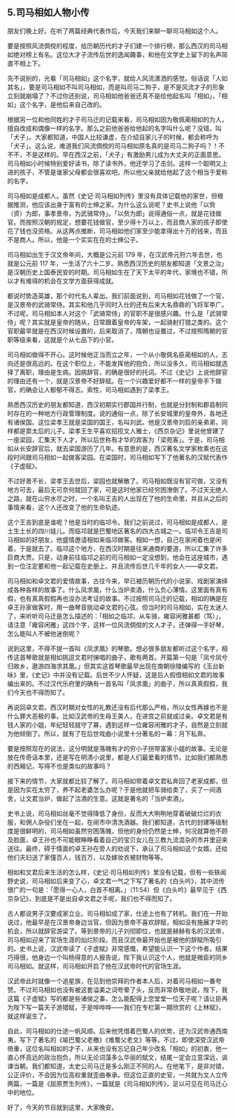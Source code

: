 ## 5.司马相如人物小传
朋友们晚上好。在听了两篇经典代表作后，今天我们来聊一聊司马相如这个人。


要是按照风流倜傥的程度，给历朝历代的才子们建一个排行榜，那么西汉的司马相如绝对榜上有名。这位大才子流传后世的逸闻趣事，和他在文学史上留下的名声简直不相上下。


先不说别的，光看「司马相如」这个名字，就给人风流潇洒的感觉。俗话说「人如其名」，要是司马相如不叫司马相如，而是叫司马二狗子，是不是风流才子的形象立刻就崩塌了？不过你还别说，司马相如他爸爸还真不是给他起名叫「相如」，「相如」这个名字，是他后来自己改的。


根据另一位和他同姓的才子司马迁的记载来看，司马相如因为敬佩蔺相如的为人，擅自改成和偶像一样的名字。那么之前他爸爸给他起的名字叫什么呢？没错，叫「犬子」。大家都知道，中国人比较谦虚，在介绍自家儿子的时候，都会称呼为「犬子」。这么说，难道我们风流倜傥的司马相如原名真的是司马二狗子吗？！不不不，不是这样的。早在西汉之前，「犬子」有激励男儿成为大丈夫的正面意思。司马相如小时候特别爱好读书，除了读书外，他还学习了击剑。这样一个聪明又上进的孩子，不管是谁家父母都会很喜欢吧。所以他父亲就给他起了这个相当于爱称的名字。


司马相如是成都人。虽然《史记·司马相如列传》里没有具体记载他的家世，但根据推测，他应该出身于富有的士绅之家。为什么这么说呢？史书上说他「以赀（资）为郎，事孝景帝，为武骑常侍」。「以赀为郎」说得通俗一点，就是花钱做官。而按照汉朝的规定，想要花钱做官，至少得十万以上，而且商人家的孩子即使花了钱也没资格。从这两点推断，司马相如他们家至少能拿得出十万的钱来，而且不是商人。所以，他是一个实实在在的士绅公子。


司马相如出生于汉文帝年间，大概是公元前 179 年，在汉武帝元狩六年去世，也就是公元前 117 年，一生活了六十二岁。熟悉西汉历史的朋友都知道「文景之治」是汉朝历史上国泰民安的时期。司马相如生在了天下太平的年代，家境也不错，所以才有难得的机会在文学方面获得成就。


都说时势造英雄，那个时代名人辈出。我们前面说到，司马相如花钱做了一个官，是汉景帝的武骑常侍。其实和他几乎同时入仕的还有后来大名鼎鼎的飞将军李广。不过呢，司马相如本人对这个「武骑常侍」的官职不是很感兴趣。什么是「武骑常侍」呢？其实就是皇帝的随从，日常跟着皇帝的车架，一起骑射打猎之类的。这个官职最早就是在西汉时候设置的，后来取消了，隋朝也设置过，不过按照隋朝的官职等级来看，这就是个从七品下的小官。


司马相如做得不开心。这时候他正当而立之年，一个从小敬佩名臣蔺相如的人，志向还是很高远的。在这个职位上，不能发挥他的抱负，所以没多久，司马相如就选择了离职，理由是生病。因病辞官，的确是很好的托词。不过《史记》上说他辞官的理由还有一个，就是汉景帝不好辞赋。在一个兴趣爱好都不一样的皇帝手下做官，的确会让人郁郁不得志。索性，司马相如遇到了梁孝王。


熟悉西汉历史的朋友都知道，西汉初期实行郡国并行制，也就是分封制和郡县制同时存在的一种地方行政管理制度。说的通俗一点，除了长安城里的皇帝外，各地还有诸侯国。这位梁孝王就是梁国的国王，名叫刘武。他是汉景帝刘启的亲弟弟，同样都是窦太后的儿子。梁孝王生平喜欢招揽文人雅士，《西京杂记》里说他曾建了一座梁园，汇集天下人才，所以后世称有才华的宾客为「梁苑客」。于是，司马相如从长安辞官后，就去梁国游历了几年。有意思的是，西汉著名文学家枚乘也在这段时间跟司马相如一起做客梁园。在梁国时，司马相如写下了他著名的汉赋代表作《子虚赋》。


不过好景不长，梁孝王去世后，梁园也就解散了。司马相如既没有官可做，又没有地方可去，最后无可奈何就回了家，可是这时他家已经穷困潦倒了。不过天无绝人之路，就在山穷水尽之时，一个名叫王吉的人出现在了他的生命里，并且从之后的事情来看，这个人还改变了他的生命轨迹。


这个王吉到底是谁呢？他是当时的临邛令。我们之前说过，司马相如是成都人，是土生土长的四川娃儿。而临邛就是巴蜀地区著名的四大古城之一。临邛令王吉是司马相如的好朋友，他盛情邀请相如来临邛做客。相如一想，自己在家闲着也是闲着，于是就去了。临邛这个地方，在西汉时期是往来通商的要道，所以汇集了许多巨商大贾。只是，动身前往临邛之前的司马相如一定没想到，他会在这座城市，遇到一位注定要和他一起记载在史册上、并且流传后世几千年的女人——卓文君。


司马相如和卓文君的爱情故事，古往今来，早已被历朝历代的小说家、戏剧家演绎成各种各样的故事了。什么凤求凰，什么当炉卖酒，什么负心薄情。这里面有真有假，也有真真假假再也没办法考证的故事。不过按照司马迁的记载，相如的确是在卓王孙家做客时，用一曲琴音挑动卓文君的心弦。但当时的司马相如，实在太迷人了，来听听司马迁是怎么描述的：「相如之临邛，从车骑，雍容闲雅甚都（笃）」，请注意「雍容闲雅」这四个字，这样一位风流倜傥的文人才子，还弹得一手好琴，怎么能叫人不被他迷倒呢？


说到这里，不得不提一首叫《凤求凰》的琴歌。想必很多朋友都听过这个名字，相传这首琴歌就是相如挑逗文君时弹唱的曲子，歌有两首。开篇第一句是「凤兮凤兮归故乡，遨游四海求其凰。」但其实这首琴歌最早出现在南朝徐陵编写的《玉台新咏》里，《史记》中并没有记载。后世不少人怀疑，这是后人假借相如文君的故事编出来的。不过汉代乐府里的确有一首名叫「凤求凰」的曲子，所以真真假假，我们今天也不得而知了。


再说回卓文君。西汉时期对女性的礼教还没有后代那么严格，所以女性再嫁也不是什么罪大恶极的事。比如汉武帝的生母王美人，在进宫之前就成过亲。卓文君是有钱人家的小姐，年纪轻轻就守了寡，遇到这样一位雍容闲雅的才子，自然是立刻就为他倾倒了。所以，就有了在后世戏曲小说里十分著名的一幕：月下私奔。


要是按照现在的说法，这分明就是落魄有才的穷小子拐带富家小姐的故事。无论是放在传奇话本里，还是写在明清小说里，都是人们最爱看的情节。比如我们都熟悉的西厢记，写得不也是类似的故事吗？


接下来的情节，大家就都比较了解了。司马相如带着卓文君私奔回了老家成都，但是因为实在太穷了，养不起老婆怎么办呢？于是他就把车骑给卖了，买了一间酒舍，让文君当炉，做起了沽酒的生意。这就是著名的「当炉卖酒」。


史书上说，司马相如丝毫不觉得降低了身份，反而大大咧咧地穿着破破烂烂的衣服，和佣人杂役们坐在一起，在闹市中清洗酒器。我们都知道，古代的封建等级制度是很鲜明的，司马相如虽然穷困落魄，但他的身份仍然是士绅，何况就算他不顾及脸面，卓王孙也不可能眼睁睁看着自己的宝贝女儿在三教九流混杂的市井里迎来送往。最终，碍于情面的卓王孙在旁人的劝说下，承认了司马相如这个女婿，还给他们夫妇送了家僮百人，钱百万，以及嫁妆衣被财物等等。


相如和文君后来生活的怎么样，《史记·司马相如列传》里没有记载，但有一些轶闻野史说，司马相如后来变了心，卓文君一气之下写了著名的《白头吟》，其中流传很广的一句是：「愿得一心人，白首不相离。」（11:54）但《白头吟》最早见于《西京杂记》，到底是不是出自卓文君之手呢，我们也不得而知了。


古人都说男子汉要成家立业。司马相如成了家，仕途上也有了转机。我们在一开始说过，他最早是在汉景帝身边当官，但因为景帝不喜欢辞赋，相如没有施展才华的机会，所以就辞官游梁了。等到景帝的儿子刘彻即位，也就是赫赫有名的汉武帝，司马相如迎来了官场生涯的灿烂阶段。而且汉武帝最开始也是被他的辞赋所吸引的。史书上说，汉武帝读了《子虚赋》非常感慨，希望能认识一下这个作者。结果巧得很，他身边一个叫杨得意的人报告说，陛下我认识这个人，他就是微臣的同乡司马相如。就这样，司马相如开启了他在汉武帝时代的官场生涯。


汉武帝此时就像一个追星族，在见到他崇拜的作者本人后，对着司马相如一番夸赞。不过司马相如也没有被这套溢美之词夸晕了头，反而非常恭敬地说，陛下，我这篇《子虚赋》写的都是些诸侯之事，怎么能配得上您堂堂一位天子呢？请让臣再为陛下写一篇天子游猎赋，于是哗哗哗——我们在专栏第一期欣赏的《上林赋》，就这样诞生了。


自此，司马相如的仕途一帆风顺。后来他凭借着巴蜀人的优势，还为汉武帝通西南夷，写下了著名的《喻巴蜀父老檄》《难蜀父老文》等等。不过，即使深受汉武帝倚重，这位名叫相如的才子，从来也没有忘记自己年少改名「相如」的初衷，他一直心怀高远的政治抱负，所以无论词藻多么华丽的赋文，结尾一定会立意深远，讽谏当朝。我们都知道，太史公司马迁是多么刚正不阿的人。在他笔下，是非对错，公正评价，不会因为位高权重就歪曲奉承。但这位正直的史官，一共就为文人立传两篇，一篇是《屈原贾生列传》，一篇就是《司马相如列传》，足以可见在司马迁心中的地位。


好了，今天的节目就到这里，大家晚安。

